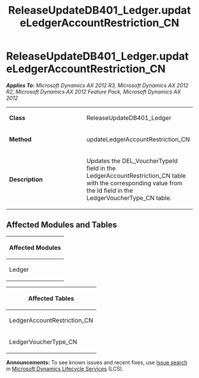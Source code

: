 ﻿---
title: ReleaseUpdateDB401_Ledger.updateLedgerAccountRestriction_CN
TOCTitle: ReleaseUpdateDB401_Ledger.updateLedgerAccountRestriction_CN
ms:assetid: 359773ff-1660-a954-0d19-6c9f82a80c0a
ms:mtpsurl: https://msdn.microsoft.com/en-us/library/JJ685149(v=AX.60)
ms:contentKeyID: 49707602
ms.date: 05/18/2015
mtps_version: v=AX.60
---

# ReleaseUpdateDB401\_Ledger.updateLedgerAccountRestriction\_CN 


_**Applies To:** Microsoft Dynamics AX 2012 R3, Microsoft Dynamics AX 2012 R2, Microsoft Dynamics AX 2012 Feature Pack, Microsoft Dynamics AX 2012_

<table>
<colgroup>
<col style="width: 50%" />
<col style="width: 50%" />
</colgroup>
<tbody>
<tr class="odd">
<td><p><strong>Class</strong></p></td>
<td><p>ReleaseUpdateDB401_Ledger</p></td>
</tr>
<tr class="even">
<td><p><strong>Method</strong></p></td>
<td><p>updateLedgerAccountRestriction_CN</p></td>
</tr>
<tr class="odd">
<td><p><strong>Description</strong></p></td>
<td><p>Updates the DEL_VoucherTypeId field in the LedgerAccountRestriction_CN table with the corresponding value from the Id field in the LedgerVoucherType_CN table.</p></td>
</tr>
</tbody>
</table>


## Affected Modules and Tables

<table>
<colgroup>
<col style="width: 100%" />
</colgroup>
<thead>
<tr class="header">
<th><p>Affected Modules</p></th>
</tr>
</thead>
<tbody>
<tr class="odd">
<td><p>Ledger</p></td>
</tr>
</tbody>
</table>


<table>
<colgroup>
<col style="width: 100%" />
</colgroup>
<thead>
<tr class="header">
<th><p>Affected Tables</p></th>
</tr>
</thead>
<tbody>
<tr class="odd">
<td><p>LedgerAccountRestriction_CN</p></td>
</tr>
<tr class="even">
<td><p>LedgerVoucherType_CN</p></td>
</tr>
</tbody>
</table>

  
**Announcements:** To see known issues and recent fixes, use [Issue search](http://go.microsoft.com/fwlink/?linkid=389258) in [Microsoft Dynamics Lifecycle Services](http://go.microsoft.com/fwlink/?linkid=306505) (LCS).

